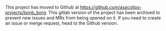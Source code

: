 This project has moved to Github at https://github.com/asacolips-projects/bpnb_borg. This gitlab version of the project has been archived to prevent new issues and MRs from being opened on it. If you need to create an issue or merge request, head to the Github version.